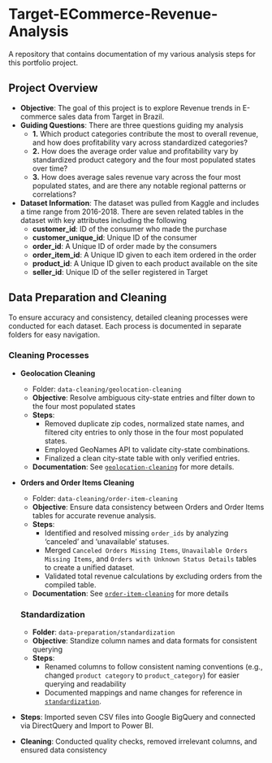 # Target-ECommerce-Revenue-Analysis
A repository that contains documentation of my various analysis steps for this portfolio project.

## Project Overview
- **Objective**: The goal of this project is to explore Revenue trends in E-commerce sales data from Target in Brazil.
- **Guiding Questions**: There are three questions guiding my analysis
  - **1.** Which product categories contribute the most to overall revenue, and how does profitability vary across standardized categories?
  - **2.** How does the average order value and profitability vary by standardized product category and the four most populated states over time?
  - **3.** How does average sales revenue vary across the four most populated states, and are there any notable regional patterns or correlations?
- **Dataset Information**: The dataset was pulled from Kaggle and includes a time range from 2016-2018. There are seven related tables in the dataset with key attributes including the following
    - **customer_id**: ID of the consumer who made the purchase
    - **customer_unique_id**: Unique ID of the consumer
    - **order_id**: A Unique ID of order made by the consumers
    - **order_item_id**: A Unique ID given to each item ordered in the order
    - **product_id**: A Unique ID given to each product available on the site
    - **seller_id**: Unique ID of the seller registered in Target
## Data Preparation and Cleaning
To ensure accuracy and consistency, detailed cleaning processes were conducted for each dataset. Each process is documented in separate folders for easy navigation.
### Cleaning Processes
- **Geolocation Cleaning**
  - Folder: `data-cleaning/geolocation-cleaning`
  - **Objective**: Resolve ambiguous city-state entries and filter down to the four most populated states
  - **Steps**:
      - Removed duplicate zip codes, normalized state names, and filtered city entries to only those in the four most populated states.
      - Employed GeoNames API to validate city-state combinations.
      - Finalized a clean city-state table with only verified entries.
  - **Documentation**: See [`geolocation-cleaning`](./data-cleaning/geolocation-cleaning) for more details.
- **Orders and Order Items Cleaning**
  - Folder: `data-cleaning/order-item-cleaning`
  - **Objective**: Ensure data consistency between Orders and Order Items tables for accurate revenue analysis.
  - **Steps**:
     - Identified and resolved missing `order_ids` by analyzing ‘canceled’ and ‘unavailable’ statuses.
     - Merged `Canceled Orders Missing Items`, `Unavailable Orders Missing Items`, and `Orders with Unknown Status Details` tables to create a unified dataset.
     - Validated total revenue calculations by excluding orders from the compiled table.
  - **Documentation**: See [`order-item-cleaning`](./data-cleaning/order-item-cleaning) for more details
  ### Standardization
  - **Folder**: `data-preparation/standardization`
  - **Objective**: Standize column names and data formats for consistent querying
  - **Steps**:
    - Renamed columns to follow consistent naming conventions (e.g., changed `product category` to `product_category`) for easier querying and readability
    - Documented mappings and name changes for reference in [`standardization`](./data-preparation/standardization).

 - **Steps**: Imported seven CSV files into Google BigQuery and connected via DirectQuery and Import to Power BI.
 - **Cleaning**: Conducted quality checks, removed irrelevant columns, and ensured data consistency
 
